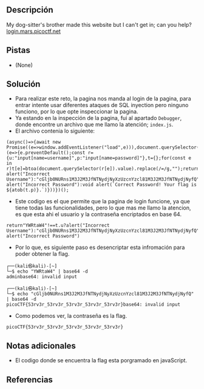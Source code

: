 ## Descripción
My dog-sitter's brother made this website but I can't get in; can you help?[login.mars.picoctf.net](https://login.mars.picoctf.net/)

## Pistas
- (None)

## Solución
- Para realizar este reto, la pagina nos manda al login de la pagina, para entrar intente usar diferentes ataques de SQL inyection pero ninguno funciono, por lo que opte inspeccionar la pagina.
- Ya estando en la inspección de la pagina, fui al apartado `Debugger`, donde encontre un archivo que me llamo la atención; `index.js`.
- El archivo contenia lo siguiente:

```javascript()
(async()=>{await new Promise((e=>window.addEventListener("load",e))),document.querySelector("form").addEventListener("submit",(e=>{e.preventDefault();const r={u:"input[name=username]",p:"input[name=password]"},t={};for(const e in r)t[e]=btoa(document.querySelector(r[e]).value).replace(/=/g,"");return"YWRtaW4"!==t.u?alert("Incorrect Username"):"cGljb0NURns1M3J2M3JfNTNydjNyXzUzcnYzcl81M3J2M3JfNTNydjNyfQ"!==t.p?alert("Incorrect Password"):void alert(`Correct Password! Your flag is ${atob(t.p)}.`)}))})();
```

- Este codigo es el que permite que la pagina de login funcione, ya que tiene todas las funcionalidades, pero lo que mas me llamo la atencion, es que esta ahi el usuario y la contraseña encriptados en base 64.

```javascript()
return"YWRtaW4"!==t.u?alert("Incorrect Username"):"cGljb0NURns1M3J2M3JfNTNydjNyXzUzcnYzcl81M3J2M3JfNTNydjNyfQ"!==t.p?alert("Incorrect Password")
```

- Por lo que, es siguiente paso es desencriptar esta infromación para poder obtener la flag.

```bash()
┌──(kali㉿kali)-[~]
└─$ echo "YWRtaW4" | base64 -d                                                                                
adminbase64: invalid input
                                                                                                                                                 
┌──(kali㉿kali)-[~]
└─$ echo "cGljb0NURns1M3J2M3JfNTNydjNyXzUzcnYzcl81M3J2M3JfNTNydjNyfQ" | base64 -d
picoCTF{53rv3r_53rv3r_53rv3r_53rv3r_53rv3r}base64: invalid input

```

- Como podemos ver, la contraseña es la flag. 

```bash()
picoCTF{53rv3r_53rv3r_53rv3r_53rv3r_53rv3r}
```

## Notas adicionales
- El codigo donde se encuentra la flag esta porgramado en javaScript.


## Referencias 
